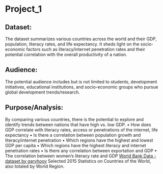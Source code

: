 # Project_1

## Dataset:
The dataset summarizes various countries across the world and their GDP, population, literacy rates, and life expectancy.
It sheds light on the socio-economic factors such as literacy/internet penetration rates and their potential correlation with the overall productivity of a nation.

## Audience: 
The potential audience includes but is not limited to students, development initiatives, educational institutions, and socio-economic groups who pursue global development trends/research.

## Purpose/Analysis: 
By comparing various countries, there is the potential to explore and identify trends between nations that have high vs. low GDP.
•	How does GDP correlate with literacy rates, access or penetrations of the internet, life expectancy
•	Is there a correlation between population growth and literacy/internet penetration
•	Which regions have the highest and lowest GDP per capita
•	Which regions have the highest literacy and internet penetration rates
•	Is there any correlation between exportation and GDP
•	The correlation between women’s literacy rate and GDP
[ World Bank Data - dataset by garyhoov](https://data.world/garyhoov/world-bank-data) 
Selected 2015 Statistics on Countries of the World, also totaled by World Region. 
